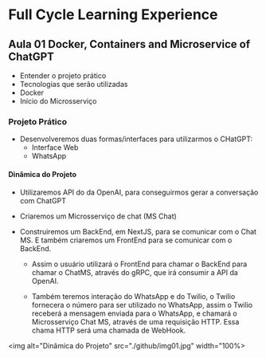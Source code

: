 # Full Cycle Learning Experience

## Aula 01 Docker, Containers and Microservice of ChatGPT

- Entender o projeto prático
- Tecnologias que serão utilizadas
- Docker
- Início do Microsserviço

### Projeto Prático

- Desenvolveremos duas formas/interfaces para utilizarmos o CHatGPT:
  - Interface Web
  - WhatsApp

#### Dinâmica do Projeto

- Utilizaremos API do da OpenAI, para conseguirmos gerar a conversação com ChatGPT
- Criaremos um Microsserviço de chat (MS Chat)
- Construiremos um BackEnd, em NextJS, para se comunicar com o Chat MS. E também criaremos um FrontEnd para se comunicar com o BackEnd.

  - Assim o usuário utilizará o FrontEnd para chamar o BackEnd para chamar o ChatMS, através do gRPC, que irá consumir a API da OpenAI.

  - Também teremos interação do WhatsApp e do Twilio, o Twilio fornecera o número para ser utilizado no WhatsApp, assim o Twilio receberá a mensagem enviada para o WhatsApp, e chamará o Microsserviço Chat MS, através de uma requisição HTTP. Essa chama HTTP será uma chamada de WebHook.

<img alt="Dinâmica do Projeto" src="./github/img01.jpg" width="100%>
